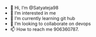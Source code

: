 - 👋 Hi, I’m @Satyateja98
- 👀 I’m interested in me
- 🌱 I’m currently learning git hub
- 💞️ I’m looking to collaborate on devops
- 📫 How to reach me 906360787.

<!---
Satyateja98/Satyateja98 is a ✨ special ✨ repository because its `README.md` (this file) appears on your GitHub profile.
You can click the Preview link to take a look at your changes.
--->
